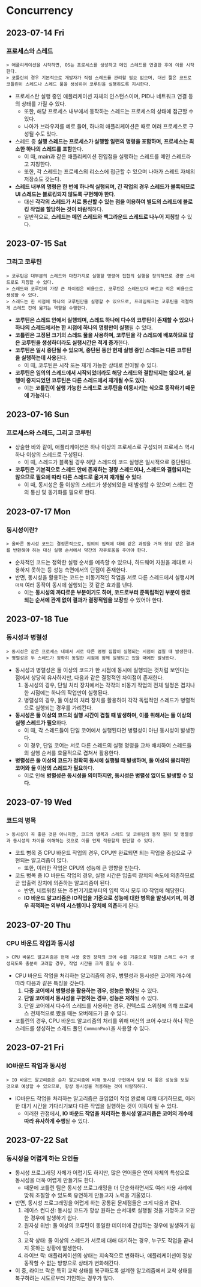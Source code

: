 # Concurrency
## 2023-07-14 Fri
### 프로세스와 스레드
```
> 애플리케이션을 시작하면, OS는 프로세스를 생성하고 메인 스레드를 연결한 후에 이를 시작한다.
> 코틀린의 경우 기본적으로 개발자가 직접 스레드를 관리할 필요 없으며, 대신 짧은 코드로 코틀린이 스레드나 스레드 풀을 생성하여 코루틴을 실행하도록 지시한다.
```
* 프로세스란 실행 중인 애플리케이션 자체의 인스턴스이며, PID나 네트워크 연결 등의 상태를 가질 수 있다.
    * 또한, 해당 프로세스 내부에서 동작하는 스레드는 프로세스의 상태에 접근할 수 있다.
    * 나아가 브라우저를 예로 들어, 하나의 애플리케이션은 때로 여러 프로세스로 구성될 수도 있다.
* 스레드 중 **실행 스레드는 프로세스가 실행할 일련의 명령을 포함하며, 프로세스는 최소한 하나의 스레드를 포함**한다.
    * 이 때, main과 같은 애플리케이션 진입점을 실행하는 스레드를 메인 스레드라고 지칭한다.
    * 또한, 각 스레드는 프로세스의 리소스에 접근할 수 있으며 나아가 스레드 자체의 저장소도 갖는다.
* **스레드 내부의 명령은 한 번에 하나씩 실행되며, 긴 작업의 경우 스레드가 블록되므로 UI 스레드는 블로킹되지 않도록 구현해야 한다**.
    * 대신 **각각의 스레드가 서로 통신할 수 있는 점을 이용하여 별도의 스레드에 블로킹 작업을 할당하는 것이 바람직**하다.
    * 일반적으로, **스레드는 메인 스레드와 백그라운드 스레드로 나누어 지칭**할 수 있다.

## 2023-07-15 Sat
### 그리고 코루틴
```
> 코루틴은 대부분의 스레드와 마찬가지로 실행할 명령어 집합의 실행을 정의하므로 경량 스레드로도 지칭할 수 있다.
> 스레드와 코루틴의 가장 큰 차이점은 비용으로, 코루틴은 스레드보다 빠르고 적은 비용으로 생성할 수 있다.
> 스레드는 한 시점에 하나의 코루틴만을 실행할 수 있으므로, 프레임워크는 코루틴을 적절하게 스레드 간에 옮기는 역할을 수행한다.
```
* **코루틴은 스레드 안에서 실행되며, 스레드 하나에 다수의 코루틴이 존재할 수 있으나 하나의 스레드에서는 한 시점에 하나의 명령만이 실행**될 수 있다.
* **코틀린은 고정된 크기의 스레드 풀을 사용하며, 코루틴을 각 스레드에 배포하므로 많은 코루틴을 생성하더라도 실행시간은 적게 증가**한다.
* **코루틴은 일시 중단될 수 있으며, 중단된 동안 현재 실행 중인 스레드는 다른 코루틴을 실행하는데 사용**된다.
  * 이 때, 코루틴은 시작 또는 재개 가능한 상태로 전이될 수 있다.
* **코루틴은 임의의 스레드에서 시작되었더라도 해당 스레드와 결합되지는 않으며, 실행이 중지되었던 코루틴은 다른 스레드에서 재개될 수도 있다**.
  * 이는 **코틀린이 실행 가능한 스레드로 코루틴을 이동시키는 식으로 동작하기 때문에 가능**하다.

## 2023-07-16 Sun
### 프로세스와 스레드, 그리고 코루틴
* 상술한 바와 같이, 애플리케이션은 하나 이상의 프로세스로 구성되며 프로세스 역시 하나 이상의 스레드로 구성된다.
  * 이 때, 스레드가 블록될 경우 해당 스레드의 코드 실행은 일시적으로 중단된다.
* **코루틴은 기본적으로 스레드 안에 존재하는 경량 스레드이나, 스레드와 결합되지는 않으므로 필요에 따라 다른 스레드로 옮겨져 재개될 수 있다**.
  * 이 때, 동시성은 둘 이상의 스레드가 생성되었을 때 발생할 수 있으며 스레드 간의 통신 및 동기화를 필요로 한다.

## 2023-07-17 Mon
### 동시성이란?
```
> 올바른 동시성 코드는 결정론적으로, 임의의 입력에 대해 같은 과정을 거쳐 항상 같은 결과를 반환해야 하는 대신 실행 순서에서 약간의 자유로움을 주어야 한다.
```
* 순차적인 코드는 정확한 실행 순서를 예측할 수 있으나, 하드웨어 자원을 제대로 사용하지 못하는 등 성능 측면에서의 단점이 존재한다.
* 반면, 동시성을 활용하는 코드는 비동기적인 작업을 서로 다른 스레드에서 실행시켜 `마치` 여러 동작이 동시에 실행되는 것 같은 효과를 낸다.
  * 이는 **동시성의 까다로운 부분이기도 하며, 코드로부터 준독립적인 부분이 완료되는 순서에 관계 없이 결과가 결정적임을 보장**할 수 있어야 한다.

## 2023-07-18 Tue
### 동시성과 병렬성
```
> 동시성은 같은 프로세스 내에서 서로 다른 명령 집합이 실행되는 시점이 겹칠 때 발생한다. 
> 병렬성은 두 스레드가 정확히 동일한 시점에 함께 실행되고 있을 때에만 발생한다.
```
* 동시성과 병렬성은 둘 이상의 코드가 한 시점에 동시에 실행되는 것처럼 보인다는 점에서 상당히 유사하지만, 다음과 같은 결정적인 차이점이 존재한다.
  1. 동시성의 경우, 단일 처리 장치에서는 각각의 비동기 작업의 전체 일정은 겹치나 한 시점에는 하나의 작업만이 실행된다.
  2. 병렬성의 경우, 둘 이상의 처리 장치를 활용하여 각각 독립적인 스레드가 병렬적으로 실행되는 경우를 가리킨다.
* **동시성은 둘 이상의 코드의 실행 시간이 겹칠 때 발생하며, 이를 위해서는 둘 이상의 실행 스레드가 필요**하다.
  * 이 때, 각 스레드들이 단일 코어에서 실행된다면 병렬성이 아닌 동시성이 발생한다.
  * 이 경우, 단일 코어는 서로 다른 스레드의 실행 명령을 교차 배치하여 스레드들의 실행 순서를 효율적으로 겹쳐서 활용한다.
* **병렬성은 둘 이상의 코드가 정확히 동시에 실행될 때 발생하며, 둘 이상의 물리적인 코어와 둘 이상의 스레드가 필요**하다.
  * 이로 인해 **병렬성은 동시성을 의미하지만, 동시성은 병렬성 없이도 발생할 수 있다**.

## 2023-07-19 Wed
### 코드의 병목
```
> 동시성이 꼭 좋은 것은 아니지만, 코드의 병목과 스레드 및 코루틴의 동작 원리 및 병렬성과 동시성의 차이를 이해하는 것으로 이를 언제 적용할지 판단할 수 있다.
```
* 코드 병목 중 CPU 바운드 작업의 경우, CPU만 완료되면 되는 작업을 중심으로 구현되는 알고리즘이 많다.
  * 또한, 이러한 작업은 CPU의 성능에 큰 영향을 받는다.
* 코드 병목 중 IO 바운드 작업의 경우, 실행 시간은 입출력 장치의 속도에 의존하므로 곧 입출력 장치에 의존하는 알고리즘이 된다.
  * 반면, 네트워킹 또는 주변기기로부터의 입력 역시 모두 IO 작업에 해당한다.
  * **IO 바운드 알고리즘은 IO작업을 기준으로 성능에 대한 병목을 발생시키며, 이 경우 최적화는 외부의 시스템이나 장치에 의존**하게 된다.

## 2023-07-20 Thu
### CPU 바운드 작업과 동시성
```
> CPU 바운드 알고리즘은 현재 사용 중인 장치의 코어 수를 기준으로 적절한 스레드 수가 생성되도록 충분히 고려할 경우, 작업 시간을 크게 줄일 수 있다.
```
* CPU 바운드 작업을 처리하는 알고리즘의 경우, 병렬성과 동시성은 코어의 개수에 따라 다음과 같은 특징을 갖는다.
  1. **다중 코어에서 병렬성을 활용하는 경우, 성능은 향상**될 수 있다.
  2. **단일 코어에서 동시성을 구현하는 경우, 성능은 저하**될 수 있다.
  3. 단일 코어에서 다수의 스레드를 사용하는 경우, 컨텍스트 스위칭에 의해 프로세스 전체적으로 봤을 때는 오버헤드가 클 수 있다.
* 코틀린의 경우, CPU 바운드 알고리즘의 처리를 위해 머신의 코어 수보다 하나 작은 스레드를 생성하는 스레드 풀인 `CommonPool`을 사용할 수 있다.

## 2023-07-21 Fri
### IO바운드 작업과 동시성
```
> IO 바운드 알고리즘은 순차 알고리즘에 비해 동시성 구현에서 항상 더 좋은 성능을 보일 것으로 예상할 수 있으므로, 항상 동시성을 적용하는 것이 바람직하다.
```
* IO바운드 작업을 처리하는 알고리즘은 끊임없이 작업 완료에 대해 대기하므로, 이러한 대기 시간을 기다리기보다 다른 작업을 실행하는 것이 이득이 될 수 있다.
  * 이러한 관점에서, **IO 바운드 작업을 처리하는 동시성 알고리즘은 코어의 개수에 따라 유사하게 수행**될 수 있다.

## 2023-07-22 Sat
### 동시성을 어렵게 하는 요인들
* 동시성 프로그래밍 자체가 어렵기도 하지만, 많은 언어들은 언어 자체의 특성으로 동시성을 더욱 어렵게 만들기도 한다.
  * 때문에 코틀린 팀은 동시성 프로그래밍을 더 단순화하면서도 여러 사용 사례에 맞춰 조절할 수 있도록 유연하게 만들고자 노력을 기울였다.
* 반면, 동시성 프로그래밍을 어렵게 하는 공통된 문제점들은 크게 다음과 같다.
  1. 레이스 컨디션: 동시성 코드가 항상 원하는 순서대로 실행될 것을 가정하고 오판한 경우에 발생하기 쉽다.
  2. 원자성 위반: 둘 이상의 코루틴이 동일한 데이터에 간섭하는 경우에 발생하기 쉽다.
  3. 교착 상태: 둘 이상의 스레드가 서로에 대해 대기하는 경우, 누구도 작업을 끝내지 못하는 상황에 발생한다.
  4. 라이브 락: 애플리케이션의 상태는 지속적으로 변화하나, 애플리케이션이 정상 동작할 수 없는 방향으로 상태가 변화해간다.
* 이 중, 라이브 락은 특히 교착 상태를 복구하도록 설계한 알고리즘에서 교착 상태를 복구하려는 시도로부터 기인하는 경우가 많다.